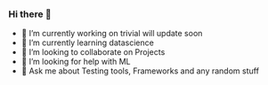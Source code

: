 ### Hi there 👋

- 🔭 I’m currently working on trivial will update soon 
- 🌱 I’m currently learning datascience
- 👯 I’m looking to collaborate on Projects
- 🤔 I’m looking for help with ML
- 💬 Ask me about Testing tools, Frameworks and any random stuff 

